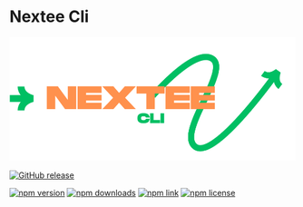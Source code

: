 # Nextee Cli
![logo](images/nextee-cli.svg)

[![GitHub release](https://img.shields.io/github/v/release/mitch1009/nextee-cli.svg)](https://github.com/mitch1009/nextee-cli/releases)


[![npm version](https://img.shields.io/npm/v/nextee-cli.svg)](https://www.npmjs.com/package/nextee-cli)
[![npm downloads](https://img.shields.io/npm/dm/nextee-cli.svg)](https://www.npmjs.com/package/nextee-cli)
[![npm link](https://img.shields.io/npm/l/nextee-cli.svg)](https://www.npmjs.com/package/nextee-cli)
[![npm license](https://img.shields.io/npm/l/nextee-cli.svg)](https://www.npmjs.com/package/nextee-cli)

